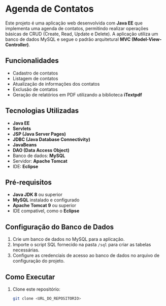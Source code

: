 # Agenda de Contatos

Este projeto é uma aplicação web desenvolvida com **Java EE** que implementa uma agenda de contatos, permitindo realizar operações básicas de CRUD (Create, Read, Update e Delete). A aplicação utiliza um banco de dados MySQL e segue o padrão arquitetural **MVC (Model-View-Controller)**.

## Funcionalidades

- Cadastro de contatos
- Listagem de contatos
- Atualização de informações dos contatos
- Exclusão de contatos
- Geração de relatórios em PDF utilizando a biblioteca **iTextpdf**

## Tecnologias Utilizadas

- **Java EE**  
- **Servlets**  
- **JSP (Java Server Pages)**  
- **JDBC (Java Database Connectivity)**  
- **JavaBeans**  
- **DAO (Data Access Object)**  
- Banco de dados: **MySQL**  
- Servidor: **Apache Tomcat**  
- IDE: **Eclipse**  

## Pré-requisitos

- **Java JDK 8** ou superior  
- **MySQL** instalado e configurado  
- **Apache Tomcat 9** ou superior  
- IDE compatível, como o **Eclipse**  

## Configuração do Banco de Dados

1. Crie um banco de dados no MySQL para a aplicação.  
2. Importe o script SQL fornecido na pasta `/sql` para criar as tabelas necessárias.  
3. Configure as credenciais de acesso ao banco de dados no arquivo de configuração do projeto.

## Como Executar

1. Clone este repositório:  
   ```bash
   git clone <URL_DO_REPOSITORIO>
